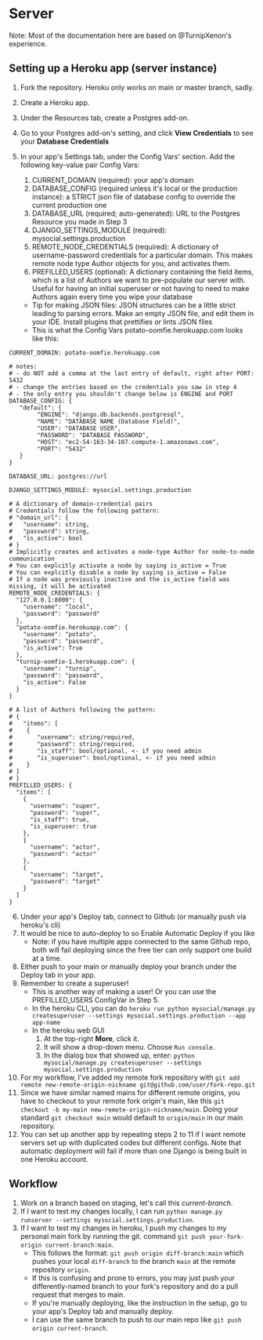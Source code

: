 # Server

Note: Most of the documentation here are based on @TurnipXenon's experience.

## Setting up a Heroku app (server instance)

1. Fork the repository. Heroku only works on main or master branch, sadly.
2. Create a Heroku app.
3. Under the Resources tab, create a Postgres add-on.
4. Go to your Postgres add-on's setting, and click **View Credentials** to see your **Database Credentials**
5. In your app's Settings tab, under the Config Vars' section. Add the following key-value pair Config Vars:
    1. CURRENT_DOMAIN (required): your app's domain
    2. DATABASE_CONFIG (required unless it's local or the production instance): a STRICT json file of database config to
       override the current production one
    3. DATABASE_URL (required; auto-generated): URL to the Postgres Resource you made in Step 3
    4. DJANGO_SETTINGS_MODULE (required): mysocial.settings.production
    5. REMOTE_NODE_CREDENTIALS (required): A dictionary of username-password credentials for a particular domain. This
       makes remote node type Author objects for you, and activates them.
    6. PREFILLED_USERS (optional): A dictionary containing the field items, which is a list of Authors we want to
       pre-populate our server with. Useful for having an initial superuser or not having to need to make Authors again
       every time you wipe your database

    - Tip for making JSON files: JSON structures can be a little strict leading to parsing errors. Make an empty JSON
      file, and edit them in your IDE. Install plugins that prettifies or lints JSON files
    - This is what the Config Vars potato-oomfie.herokuapp.com looks like this:

```
CURRENT_DOMAIN: potato-oomfie.herokuapp.com

# notes:
# - do NOT add a comma at the last entry of default, right after PORT: 5432
# - change the entries based on the credentials you saw in step 4
# - the only entry you shouldn't change below is ENGINE and PORT
DATABASE_CONFIG: {
   "default": {
        "ENGINE": "django.db.backends.postgresql",
        "NAME": "DATABASE NAME (Database Field)",
        "USER": "DATABASE USER",
        "PASSWORD": "DATABASE PASSWORD",
        "HOST": "ec2-54-163-34-107.compute-1.amazonaws.com",
        "PORT": "5432"
   }
}

DATABASE_URL: postgres://url

DJANGO_SETTINGS_MODULE: mysocial.settings.production

# A dictionary of domain-credential pairs
# Credentials follow the following pattern:
# "domain_url": {
#   "username": string,
#   "password": string,
#   "is_active": bool
# } 
# Implicitly creates and activates a node-type Author for node-to-node communication
# You can explcitly activate a node by saying is_active = True
# You can explcitly disable a node by saying is_active = False
# If a node was previously inactive and the is_active field was missing, it will be activated
REMOTE_NODE_CREDENTIALS: {
  "127.0.0.1:8000": {
    "username": "local",
    "password": "password"
  },
  "potato-oomfie.herokuapp.com": {
    "username": "potato",
    "password": "password",
    "is_active": True
  },
  "turnip-oomfie-1.herokuapp.com": {
    "username": "turnip",
    "password": "password",
    "is_active": False
  }
}

# A list of Authors following the pattern:
# {
#   "items": [
#    {
#       "username": string/required,
#       "password": string/required,
#       "is_staff": bool/optional, <- if you need admin
#       "is_superuser": bool/optional, <- if you need admin
#    }
# ]
# }
PREFILLED_USERS: {
  "items": [
    {
      "username": "super",
      "password": "super",
      "is_staff": true,
      "is_superuser: true
    },
    {
      "username": "actor",
      "password": "actor"
    },
    {
      "username": "target",
      "password": "target"
    }
  ]
}
```

6. Under your app's Deploy tab, connect to Github (or manually push via heroku's cli)
7. It would be nice to auto-deploy to so Enable Automatic Deploy if you like
    - Note: if you have multiple apps connected to the same Github repo, both will fail deploying since the free tier
      can only support one build at a time.
8. Either push to your main or manually deploy your branch under the Deploy tab in your app.
9. Remember to create a superuser!
    - This is another way of making a user! Or you can use the PREFILLED_USERS ConfigVar in Step 5.
    - In the heroku CLI, you can
      do `heroku run python mysocial/manage.py createsuperuser --settings mysocial.settings.production --app app-name`
    - In the heroku web GUI
        1. At the top-right **More**, click it.
        2. It will show a drop-down menu. Choose `Run console`.
        3. In the dialog box that showed up,
           enter: `python mysocial/manage.py createsuperuser --settings mysocial.settings.production`
10. For my workflow, I've added my remote fork repository
    with `git add remote new-remote-origin-nickname git@github.com/user/fork-repo.git`
11. Since we have similar named mains for different remote origins, you have to checkout to your remote fork origin's
    main, like this `git checkout -b my-main new-remote-origin-nickname/main`. Doing your standard `git checkout main`
    would default to `origin/main` in our main repository.
12. You can set up another app by repeating steps 2 to 11 if I want remote servers set up with duplicated codes but
    different configs. Note that automatic deployment will fail if more than one Django is being built in one Heroku
    account.

## Workflow

1. Work on a branch based on staging, let's call this *current-branch*.
2. If I want to test my changes locally, I can run `python manage.py runserver --settings mysocial.settings.production`.
3. If I want to test my changes in heroku, I push my changes to my personal main fork by running the git.
   command `git push your-fork-origin current-branch:main`.
    - This follows the format: `git push origin diff-branch:main` which pushes your local `diff-branch` to the
      branch `main` at the remote repository `origin`.
    - If this is confusing and prone to errors, you may just push your differently-named branch to your fork's
      repository and do a pull request that merges to main.
    - If you're manually deploying, like the instruction in the setup, go to your app's Deploy tab and manually deploy.
    - I can use the same branch to push to our main repo like `git push origin current-branch`.

